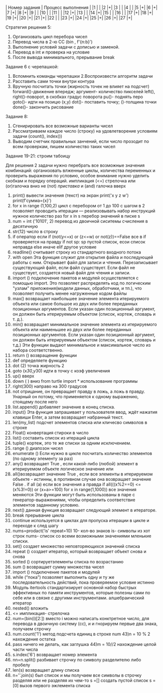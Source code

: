 | Номер задания | Процесс выполнения |
|1 | |
|2 |+|
|3 | |
|4 | |
|5 |+|
|6 |+|
|7 |+|
|8 |+|
|9 | |
|10 | |
|11 | |
|12 |+|
|13 | |
|14 |+|
|15 | |
|16 | |
|17 |+|
|18 |+|
|19 |+|
|20 |+|
|21 |+|
|22 | |
|23 |+|
|24 |+|
|25 |+|
|26 |+|
|27 |+|


Стратегия решения 5:
1. Организовать цикл перебора чисел
2. Перевод числа в 2-ю СС (bin , f'{n:b}')
3. Выполнение условий задачи с дописью и заменой.
4. Перевод в int и проверка на условие
5. После вывода минимального, прерывание break

Задание 6 с черепашкой:
1. Вспомнить команды черепашки
2.Воспроизвести алгоритм задачи
3. Расставить сами точки внутри контура
4. Вручную посчитать точки
(жирность точек не влияет на подсчет)
forward()-движение впередж; аргумент- количество пикселей 
left(), right()-поворот, в скобках градус поворота 
pu()- поднять перо 
goto()- идти на позицю (x,y)
dot()- поставить точку; ()-толщина точки
done()- закончить рисование 

Задание 8:
1. Сгенирировать все возможные варианты чисел 
2. Рассматриваем каждое число (строку) на удовлетворение условиям задачи (count(), index())
3. Выводим счетчик правильных занчений, если число прозодит по всем проверкам, пишем количество таких чисел


Задание 19-21:
строим табоицу 

Для решения 2 задачи нужно перебрать все возможные значения комбинаций: организовать влженные циклы, количества переменных и проверить выражения по условию, особое внимание нужно уделить скобкам и порядку операций. 
импликация (<=) стрелочка 
или (or)галочка вниз
не (not) *приставка*
и (and) галочка вверх

1) print() вывести значения (текст) на экран
print('x y z w') print(f'сумма={x}')
2) for x in range (1,100,2) цикл с перебором от 1 до 100 с шагом в 2 позволяет проводить итерации — реализовывать набор инструкций нужное количество раз
 for x in s перебор значений в писке s
3) num = int ('10101', 2) перевод из двоичной сиситемы счисления в десятичную 
4) str(12)  число в строку 
5) if оператор если
if (not(y<=x) or (z<=w) or not(z))==False  все в if проверяется на правду 
 if not sp:  sp пустой список, есои список неправда 
 else иначе
 elif другое условие 
6) readline() считывает строку из стандартного входного потока
7) with open  Эта функция служит для открытия файла и последующей работы с ним. Открывает файл для записи и чтения. Перезаписывает существующий файл, если файл существует. Если файл не существует, создается новый файл для чтения и записи.
8) import () подключение пакетов и модулей осуществляется с помощью import. Это позволяет распределять код по логическим "узлам" приложения(модели данных, обработчики, и тп.), что позволяет получить менее нагруженные кодом файлы
9) max() возвращает наибольшее значение элемента итерируемого объекта или самое большое из двух или более переданных позиционных аргументов. Если указан один позиционный аргумент, он должен быть итерируемым объектом (список, кортеж, словарь и т. д.).
10)  min() возвращает минимальное значение элемента из итерируемого объекта или наименьшее из двух или более переданных позиционных аргументов. Если указан один позиционный аргумент, он должен быть итерируемым объектом (список, кортеж, словарь и т.д.)
Эти функции выдают минимальное и максимальное число из набора соответственно.
11) return () возвращение функции
12) def определяете функцию
13) dot (2) точка жирность 2 
14) goto (x*30,y*30) идти в точку с коэф увеличения
15) up() вверх
16) down ( ) вниз
from turtle import * использование программы
17) right(300) направо на 300 градусов  
18) not отрицание, oн превращает правду в ложь, а ложь в правду. Унарный он потому, что применяется к одному выражению, стоящему после него
19) list.append() добавляет значение в конец списка.
20) input() Эта функция запрашивает у пользователя ввод, ждёт нажатия клавиши Enter, а затем возвращает набранный текст.
21) len(my_list) подсчет элементов списка или кличесво символов в строке
22) Float() конвертация стироки в число
23) list() составить список из итераций цикла
24) tuple() кортеж, это те же списки за одним исключением.
25) range () диапозон чисел 
26) enumerate () Если нужно в цикле посчитать количество элементов (по одному элементу за раз)
27) any() возвращает True , если какой-либо (любой) элемент в итерируемом объекте логическое значение или 
28) all()возвращает значение True , если все элементы в итерируемом объекте - истинны, в противном случае она возвращает значение False . if all (a) если все значения а правда if all(((x%2==0) <= (x%3!=0)) or (x+a>=100) for x in range(1,1000)) все значения меняются 
Эти функции могут быть использованы в паре с генератор-выражениями, чтобы определить соответствие элементов заданному условию.
29) next() данная функция возвращает следующий элемент в итераторе.
30) break прерывание цикла 
31) continue  используется в циклах для пропуска итерации в цикле и переходе к след шагу 
32) nums=prodact('is' repeat=10) 10- кол-во знаков  is- символы из  хот строк nums- список со всеми возможными значениями мленькие списки.
33) set() создает множество неповторяющихся значений списка
34) repeat () создает итератор, который возвращает объект снова и снова
35) sorted () cортируетэлементы списка по возрастанию
36) sum () возвращает сумму множества чисел
37) import () подключение пакетов и модулей
38) while (“пока”) позволяет выполнить одну и ту же последовательность действий, пока проверяемое условие истинно
39) Модуль itertools стандартизирует основной набор быстрых эффективных по памяти инструментов, которые полезны сами по себе или в связке с другими инструментами. алшебраический итератор 
40) nested() вложить 
41) <=  импликация- стрелочка 
42) num=(bin(i)[2:])   вместо i можно написать конктретное число, для перевода в двоичную систему (сс), и и гнорируем первые два знака, получаем строчку 
42) num.count('1') метод подсчета единиц в строке num 
43)n = 10 % 2 нахождение остатка 
45) pass  ничего не делать, как заглушка 
44)m = 10//2 нахождение целой части числа
45) s.index('6') возвращает номер элемента 
46) nn=n.split() разбивает строчку по символу разделителю либо пробелу 
47) len(s) возвращает длину списка 
48) n=''.join(s) был список и мы получаем все символы в строчку разделяя или не разделяя их чем-то 
 s =[]  создать пустой список 
 s = [0] вызов первого эжлемента списка  
